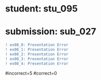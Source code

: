 # student: stu_095
# submission: sub_027

```diff
! ex08_0: Presentation Error
! ex08_1: Presentation Error
! ex08_2: Presentation Error
! ex08_3: Presentation Error
! ex08_4: Presentation Error
```
#incorrect=5
#correct=0
